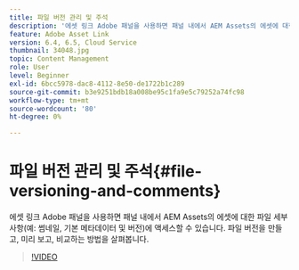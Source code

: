 ```yaml
---
title: 파일 버전 관리 및 주석
description: '에셋 링크 Adobe 패널을 사용하면 패널 내에서 AEM Assets의 에셋에 대한 파일 세부 사항(예: 썸네일, 기본 메타데이터 및 버전)에 액세스할 수 있습니다. 파일 버전을 만들고, 미리 보고, 비교하는 방법을 살펴봅니다.'
feature: Adobe Asset Link
version: 6.4, 6.5, Cloud Service
thumbnail: 34048.jpg
topic: Content Management
role: User
level: Beginner
exl-id: 6bcc5978-dac8-4112-8e50-de1722b1c289
source-git-commit: b3e9251bdb18a008be95c1fa9e5c79252a74fc98
workflow-type: tm+mt
source-wordcount: '80'
ht-degree: 0%

---
```


# 파일 버전 관리 및 주석{#file-versioning-and-comments}

에셋 링크 Adobe 패널을 사용하면 패널 내에서 AEM Assets의 에셋에 대한 파일 세부 사항(예: 썸네일, 기본 메타데이터 및 버전)에 액세스할 수 있습니다. 파일 버전을 만들고, 미리 보고, 비교하는 방법을 살펴봅니다.

>[!VIDEO](https://video.tv.adobe.com/v/34048?quality=12&learn=on)
